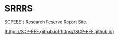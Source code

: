 # SRRRS

SCPEEE's Research Reserve Report Site.

[https://SCP-EEE.github.io](https://SCP-EEE.github.io)